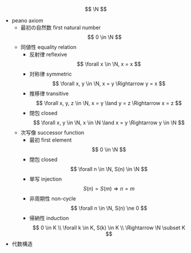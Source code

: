 $$
\N
$$
- peano axiom
    - 最初の自然数 first natural number
        $$
        0  \in \N
        $$
    - 同値性 equality relation
        - 反射律 reflexive
            $$
            \forall x \in \N, x = x
            $$
        - 対称律 symmetric
            $$
            \forall x, y \in \N, x = y \Rightarrow y = x
            $$
        - 推移律 transitive
            $$
            \forall x, y, z \in \N, x = y \land y = z \Rightarrow x = z
            $$
        - 閉包 closed
            $$
            \forall x, y \in \N, x \in \N \land x = y \Rightarrow y \in \N
            $$
    - 次写像 successor function
        - 最初 first element
        $$
        0 \in \N
        $$
        - 閉包 closed
            $$
            \forall n \in \N, S(n) \in \N
            $$
        - 単写 injection
            $$
            S(n)=S(m) \Rightarrow n=m
            $$
        - 非周期性 non-cycle
            $$
            \forall n \in \N, S(n) \ne 0
            $$
        - 帰納性 induction
            $$
            0 \in K \\
            \forall k \in K, S(k) \in K \\
            \Rightarrow \N \subset K
            $$
- 代数構造